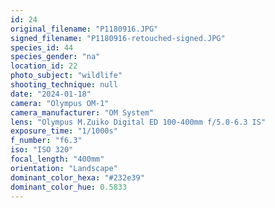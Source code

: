 ```yaml
---
id: 24
original_filename: "P1180916.JPG"
signed_filename: "P1180916-retouched-signed.JPG"
species_id: 44
species_gender: "na"
location_id: 22
photo_subject: "wildlife"
shooting_technique: null
date: "2024-01-18"
camera: "Olympus OM-1"
camera_manufacturer: "OM System"
lens: "Olympus M.Zuiko Digital ED 100-400mm f/5.0-6.3 IS"
exposure_time: "1/1000s"
f_number: "f6.3"
iso: "ISO 320"
focal_length: "400mm"
orientation: "Landscape"
dominant_color_hexa: "#232e39"
dominant_color_hue: 0.5833
---
```

